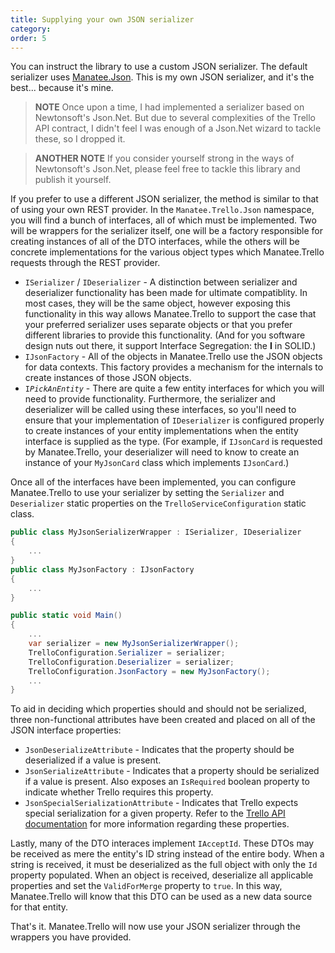 ```yaml
---
title: Supplying your own JSON serializer
category:
order: 5
---
```


You can instruct the library to use a custom JSON serializer.  The default serializer uses [Manatee.Json](https://www.nuget.org/packages/Manatee.Trello.ManateeJson/).  This is my own JSON serializer, and it's the best... because it's mine.

> **NOTE** Once upon a time, I had implemented a serializer based on Newtonsoft's Json.Net.  But due to several complexities of the Trello API contract, I didn't feel I was enough of a Json.Net wizard to tackle these, so I dropped it.

> **ANOTHER NOTE** If you consider yourself strong in the ways of Newtonsoft's Json.Net, please feel free to tackle this library and publish it yourself.

If you prefer to use a different JSON serializer, the method is similar to that of using your own REST provider.  In the `Manatee.Trello.Json` namespace, you will find a bunch of interfaces, all of which must be implemented.  Two will be wrappers for the serializer itself, one will be a factory responsible for creating instances of all of the DTO interfaces, while the others will be concrete implementations for the various object types which Manatee.Trello requests through the REST provider.

- `ISerializer` / `IDeserializer` - A distinction between serializer and deserializer functionality has been made for ultimate compatiblity.  In most cases, they will be the same object, however exposing this functionality in this way allows Manatee.Trello to support the case that your preferred serializer uses separate objects or that you prefer different libraries to provide this functionality.  (And for you software design nuts out there, it support Interface Segregation: the **I** in SOLID.)
- `IJsonFactory` - All of the objects in Manatee.Trello use the JSON objects for data contexts.  This factory provides a mechanism for the internals to create instances of those JSON objects.
- <code>I<i>PickAnEntity</i></code> - There are quite a few entity interfaces for which you will need to provide functionality.  Furthermore, the serializer and deserializer will be called using these interfaces, so you'll need to ensure that your implementation of `IDeserializer` is configured properly to create instances of your entity implementations when the entity interface is supplied as the type.  (For example, if `IJsonCard` is requested by Manatee.Trello, your deserializer will need to know to create an instance of your `MyJsonCard` class which implements `IJsonCard`.)

Once all of the interfaces have been implemented, you can configure Manatee.Trello to use your serializer by setting the `Serializer` and `Deserializer` static properties on the `TrelloServiceConfiguration` static class.

```csharp
public class MyJsonSerializerWrapper : ISerializer, IDeserializer
{
    ...
}
public class MyJsonFactory : IJsonFactory
{
    ...
}

public static void Main()
{
    ...
    var serializer = new MyJsonSerializerWrapper();
    TrelloConfiguration.Serializer = serializer;
    TrelloConfiguration.Deserializer = serializer;
    TrelloConfiguration.JsonFactory = new MyJsonFactory();
    ...
}
```

To aid in deciding which properties should and should not be serialized, three non-functional attributes have been created and placed on all of the JSON interface properties:

- `JsonDeserializeAttribute` - Indicates that the property should be deserialized if a value is present.
- `JsonSerializeAttribute` - Indicates that a property should be serialized if a value is present.  Also exposes an `IsRequired` boolean property to indicate whether Trello requires this property.
- `JsonSpecialSerializationAttribute` - Indicates that Trello expects special serialization for a given property.  Refer to the [Trello API documentation](https://developers.trello.com/v1.0/reference#introduction) for more information regarding these properties.

Lastly, many of the DTO interaces implement `IAcceptId`.  These DTOs may be received as mere the entity's ID string instead of the entire body.  When a string is received, it must be deserialized as the full object with only the `Id` property populated.  When an object is received, deserialize all applicable properties and set the `ValidForMerge` property to `true`.  In this way, Manatee.Trello will know that this DTO can be used as a new data source for that entity.

That's it.  Manatee.Trello will now use your JSON serializer through the wrappers you have provided.
